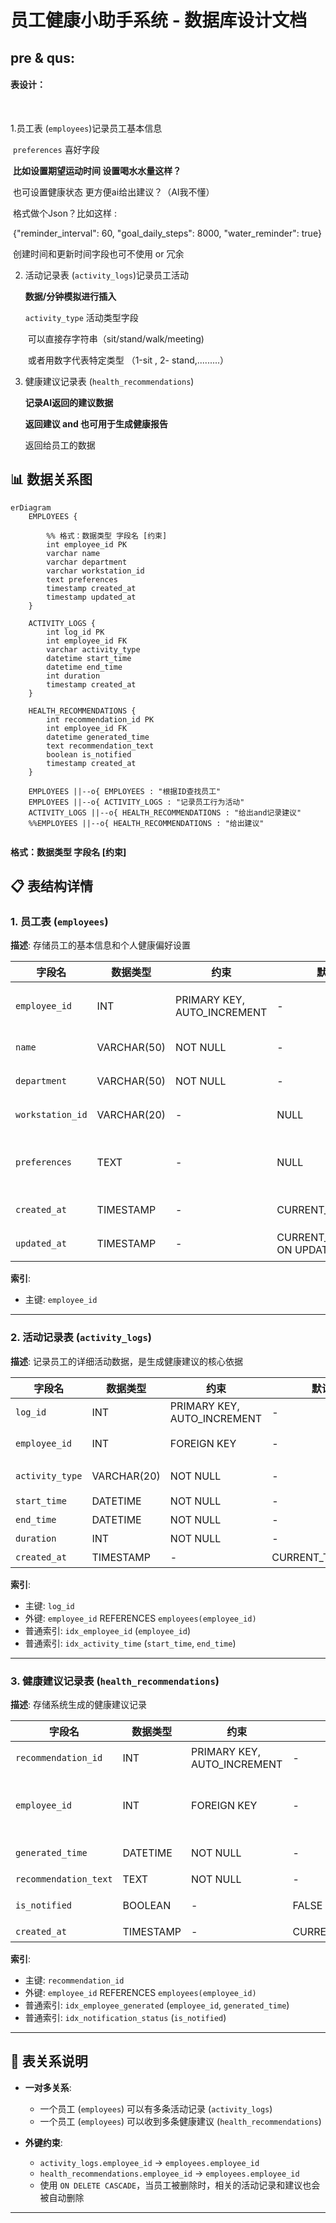 # 员工健康小助手系统 - 数据库设计文档



## pre & qus:

#### 表设计：

​	

   1.员工表 (`employees`)记录员工基本信息

​	`preferences` 喜好字段 

​			**比如设置期望运动时间 设置喝水水量这样？**

​			也可设置健康状态 更方便ai给出建议？（AI我不懂）

​			格式做个Json？比如这样 : 

​					{"reminder_interval": 60, "goal_daily_steps": 8000, "water_reminder": true}

​	创建时间和更新时间字段也可不使用 or 冗余



2. 活动记录表 (`activity_logs`)记录员工活动	

   **数据/分钟模拟进行插入**

   `activity_type` 活动类型字段

   ​		可以直接存字符串（sit/stand/walk/meeting) 

   ​		或者用数字代表特定类型 （1-sit , 2- stand,.........）

   

3. 健康建议记录表 (`health_recommendations`)

   **记录AI返回的建议数据**

   **返回建议 and 也可用于生成健康报告**

   返回给员工的数据

   



## 📊 数据关系图

```mermaid
erDiagram
    EMPLOYEES {
    
        %% 格式：数据类型 字段名 [约束] 
        int employee_id PK
        varchar name
        varchar department
        varchar workstation_id
        text preferences
        timestamp created_at
        timestamp updated_at
    }

    ACTIVITY_LOGS {
        int log_id PK
        int employee_id FK
        varchar activity_type
        datetime start_time
        datetime end_time
        int duration
        timestamp created_at
    }

    HEALTH_RECOMMENDATIONS {
        int recommendation_id PK
        int employee_id FK
        datetime generated_time
        text recommendation_text
        boolean is_notified
        timestamp created_at
    }

    EMPLOYEES ||--o{ EMPLOYEES : "根据ID查找员工"
    EMPLOYEES ||--o{ ACTIVITY_LOGS : "记录员工行为活动"
    ACTIVITY_LOGS ||--o{ HEALTH_RECOMMENDATIONS : "给出and记录建议"
    %%EMPLOYEES ||--o{ HEALTH_RECOMMENDATIONS : "给出建议"
   
```

**格式：数据类型 字段名 [约束]** 

## 📋 表结构详情

### 1. 员工表 (`employees`)

**描述**: 存储员工的基本信息和个人健康偏好设置

| 字段名           | 数据类型    | 约束                        | 默认值                      | 描述                   |
| ---------------- | ----------- | --------------------------- | --------------------------- | ---------------------- |
| `employee_id`    | INT         | PRIMARY KEY, AUTO_INCREMENT | -                           | 员工ID，主键           |
| `name`           | VARCHAR(50) | NOT NULL                    | -                           | 员工姓名               |
| `department`     | VARCHAR(50) | NOT NULL                    | -                           | 所在部门               |
| `workstation_id` | VARCHAR(20) | -                           | NULL                        | 工位编号               |
| `preferences`    | TEXT        | -                           | NULL                        | 健康偏好设置(JSON格式) |
| `created_at`     | TIMESTAMP   | -                           | CURRENT_TIMESTAMP           | 创建时间               |
| `updated_at`     | TIMESTAMP   | -                           | CURRENT_TIMESTAMP ON UPDATE | 更新时间               |

**索引**:
- 主键: `employee_id`

---

### 2. 活动记录表 (`activity_logs`)

**描述**: 记录员工的详细活动数据，是生成健康建议的核心依据

| 字段名          | 数据类型    | 约束                        | 默认值            | 描述                             |
| --------------- | ----------- | --------------------------- | ----------------- | -------------------------------- |
| `log_id`        | INT         | PRIMARY KEY, AUTO_INCREMENT | -                 | 记录ID，主键                     |
| `employee_id`   | INT         | FOREIGN KEY                 | -                 | 员工ID，外键关联employees表      |
| `activity_type` | VARCHAR(20) | NOT NULL                    | -                 | 活动类型(sit/stand/walk/meeting) |
| `start_time`    | DATETIME    | NOT NULL                    | -                 | 活动开始时间                     |
| `end_time`      | DATETIME    | NOT NULL                    | -                 | 活动结束时间                     |
| `duration`      | INT         | NOT NULL                    | -                 | 活动持续时间(秒)                 |
| `created_at`    | TIMESTAMP   | -                           | CURRENT_TIMESTAMP | 创建时间                         |

**索引**:
- 主键: `log_id`
- 外键: `employee_id` REFERENCES `employees(employee_id)`
- 普通索引: `idx_employee_id` (`employee_id`)
- 普通索引: `idx_activity_time` (`start_time`, `end_time`)

---

### 3. 健康建议记录表 (`health_recommendations`)

**描述**: 存储系统生成的健康建议记录

| 字段名                | 数据类型  | 约束                        | 默认值            | 描述                        |
| --------------------- | --------- | --------------------------- | ----------------- | --------------------------- |
| `recommendation_id`   | INT       | PRIMARY KEY, AUTO_INCREMENT | -                 | 建议ID，主键                |
| `employee_id`         | INT       | FOREIGN KEY                 | -                 | 员工ID，外键关联employees表 |
| `generated_time`      | DATETIME  | NOT NULL                    | -                 | 建议生成时间                |
| `recommendation_text` | TEXT      | NOT NULL                    | -                 | 建议内容                    |
| `is_notified`         | BOOLEAN   | -                           | FALSE             | 是否已通知员工              |
| `created_at`          | TIMESTAMP | -                           | CURRENT_TIMESTAMP | 创建时间                    |

**索引**:
- 主键: `recommendation_id`
- 外键: `employee_id` REFERENCES `employees(employee_id)`
- 普通索引: `idx_employee_generated` (`employee_id`, `generated_time`)
- 普通索引: `idx_notification_status` (`is_notified`)

---

## 🔗 表关系说明

- **一对多关系**: 
  - 一个员工 (`employees`) 可以有多条活动记录 (`activity_logs`)
  - 一个员工 (`employees`) 可以收到多条健康建议 (`health_recommendations`)

- **外键约束**:
  - `activity_logs.employee_id` → `employees.employee_id`
  - `health_recommendations.employee_id` → `employees.employee_id`
  - 使用 `ON DELETE CASCADE`，当员工被删除时，相关的活动记录和建议也会被自动删除

---

